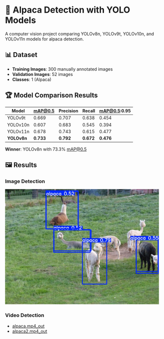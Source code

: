 # 🦙 Alpaca Detection with YOLO Models

A computer vision project comparing YOLOv8n, YOLOv9t, YOLOv10n, and YOLOv11n models for alpaca detection.

## 📊 Dataset
- **Training Images**: 300 manually annotated images
- **Validation Images**: 52 images
- **Classes**: 1 (Alpaca)

## 🏆 Model Comparison Results

| Model        | mAP@0.5 | Precision | Recall | mAP@0.5:0.95 |
|--------------|---------|-----------|--------|--------------|
| YOLOv9t      | 0.669   | 0.707     | 0.638  | 0.454        |
| YOLOv10n     | 0.607   | 0.683     | 0.545  | 0.394        |
| YOLOv11n     | 0.678   | 0.743     | 0.615  | 0.477        |
| **YOLOv8n**  | **0.733** | **0.792** | **0.672** | **0.476** |

**Winner**: YOLOv8n with 73.3% mAP@0.5

## 🖼️ Results

### Image Detection
![Alpaca Detection Result](predicted_result.jpg)

### Video Detection
- [alpaca.mp4_out](https://github.com/ganessa037/object-detection-alpaca/raw/main/alpaca.mp4_out)
- [alpaca2.mp4_out](https://github.com/ganessa037/object-detection-alpaca/raw/main/alpaca2.mp4_out)



